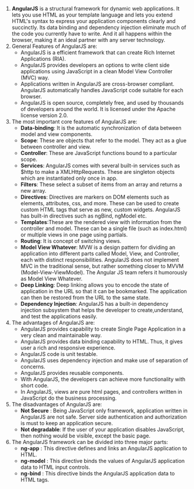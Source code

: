 1. **AngularJS** is a structural framework for dynamic web applications. It lets you use
HTML as your template language and lets you extend HTML's syntax to express your
application components clearly and succinctly. Its data binding and dependency
injection eliminate much of the code you currently have to write. And it all happens
within the browser, making it an ideal partner with any server technology.
2. General Features of AngularJS are:
   * AngularJS is a efficient framework that can create Rich Internet Applications (RIA).
   * AngularJS provides developers an options to write client side applications 
using JavaScript in a clean Model View Controller (MVC) way.
   * Applications written in AngularJS are cross-browser compliant. AngularJS
automatically handles JavaScript code suitable for each browser.
   * AngularJS is open source, completely free, and used by thousands of
developers around the world. It is licensed under the Apache license version
2.0.
3. The most important core features of AngularJS are:
   * **Data-binding**: It is the automatic synchronization of data between model and
view components.
   * **Scope**: These are objects that refer to the model. They act as a glue between
controller and view.
   * **Controller**: These are JavaScript functions bound to a particular scope.
   * **Services**: AngularJS comes with several built-in services such as $http to
make a XMLHttpRequests. These are singleton objects which are instantiated
only once in app.
   * **Filters**: These select a subset of items from an array and returns a new array.
   * **Directives**: Directives are markers on DOM elements such as elements,
attributes, css, and more. These can be used to create custom HTML tags that
serve as new, custom widgets. AngularJS has built-in directives such as
ngBind, ngModel etc.
   * **Templates**:These are the rendered view with information from the controller
and model. These can be a single file (such as index.html) or multiple views
in one page using partials.
   * **Routing**: It is concept of switching views.
   * **Model View Whatever**: MVW is a design pattern for dividing an application
into different parts called Model, View, and Controller, each with distinct
responsibilities. AngularJS does not implement MVC in the traditional sense,
but rather something closer to MVVM (Model-View-ViewModel). The Angular
JS team refers it humorously as Model View Whatever.
   * **Deep Linking**: Deep linking allows you to encode the state of application in
the URL so that it can be bookmarked. The application can then be restored
from the URL to the same state.
   * **Dependency Injection**: AngularJS has a built-in dependency injection
subsystem that helps the developer to create,understand, and test the
applications easily.
4. The advantages of AngularJS are:
   * AngularJS provides capability to create Single Page Application in a very clean
and maintainable way.
   * AngularJS provides data binding capability to HTML. Thus, it gives user a rich
and responsive experience.
   * AngularJS code is unit testable.
   * AngularJS uses dependency injection and make use of separation of concerns.
   * AngularJS provides reusable components.
   * With AngularJS, the developers can achieve more functionality with short
code.
   * In AngularJS, views are pure html pages, and controllers written in JavaScript
do the business processing.
5. The disadvantages of AngularJS are:
   * **Not Secure** : Being JavaScript only framework, application written in
AngularJS are not safe. Server side authentication and authorization is must
to keep an application secure.
   * **Not degradable**: If the user of your application disables JavaScript, then
nothing would be visible, except the basic page.
6. The AngularJS framework can be divided into three major parts:
   * **ng-app** : This directive defines and links an AngularJS application to HTML.
   * **ng-model** : This directive binds the values of AngularJS application data to
HTML input controls.
   * **ng-bind** : This directive binds the AngularJS application data to HTML tags.
